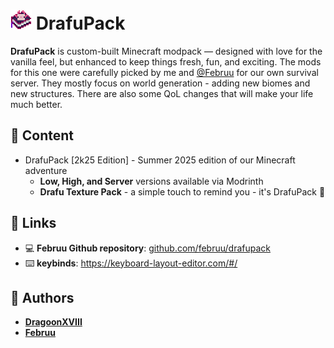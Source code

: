 # ![DrafuPack Logo](./logo32x34.png) DrafuPack

**DrafuPack** is  custom-built Minecraft modpack — designed with love for the vanilla feel, but enhanced to keep things fresh, fun, and exciting. The mods for this one were carefully picked by me and [@Februu](https://github.com/februu) for our own survival server. They mostly focus on world generation - adding new biomes and new structures. There are also some QoL changes that will make your life much better.


## 📁 Content

- DrafuPack [2k25 Edition] - Summer 2025 edition of our Minecraft adventure  
  - **Low, High, and Server** versions available via Modrinth 
  - **Drafu Texture Pack** - a simple touch to remind you - it's DrafuPack 💜


## 🔗 Links

- 💻 **Februu Github repository**: [github.com/februu/drafupack](https://github.com/februu/drafupack)
- ⌨️ **keybinds**: https://keyboard-layout-editor.com/#/


## 👥 Authors

- **[DragoonXVIII](https://github.com/dragoonxviii)**
- **[Februu](https://github.com/februu)**
